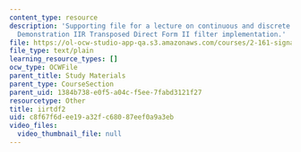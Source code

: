 ```yaml
---
content_type: resource
description: 'Supporting file for a lecture on continuous and discrete signal processing:
  Demonstration IIR Transposed Direct Form II filter implementation.'
file: https://ol-ocw-studio-app-qa.s3.amazonaws.com/courses/2-161-signal-processing-continuous-and-discrete-fall-2008/c8f67f6dee19a32fc68087eef0a9a3eb_iirtdf2.m
file_type: text/plain
learning_resource_types: []
ocw_type: OCWFile
parent_title: Study Materials
parent_type: CourseSection
parent_uid: 1384b738-e0f5-a04c-f5ee-7fabd3121f27
resourcetype: Other
title: iirtdf2
uid: c8f67f6d-ee19-a32f-c680-87eef0a9a3eb
video_files:
  video_thumbnail_file: null
---
```

